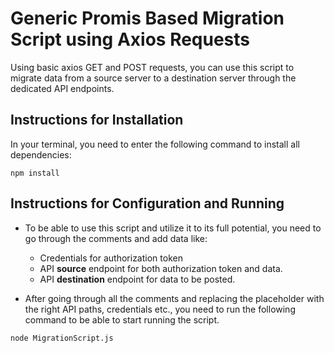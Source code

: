 # Generic Promis Based Migration Script using Axios Requests

Using basic axios GET and POST requests, you can use this script to migrate data from a
source server to a destination server through the dedicated API endpoints.

## Instructions for Installation

In your terminal, you need to enter the following command to install all dependencies:

`npm install`

## Instructions for Configuration and Running

- To be able to use this script and utilize it to its full potential, you need to go through the comments and add data like:

  - Credentials for authorization token
  - API **source** endpoint for both authorization token and data.
  - API **destination** endpoint for data to be posted.

- After going through all the comments and replacing the placeholder with the right API paths, credentials etc., you need to run the following command to be able to start running the script.

`node MigrationScript.js`
